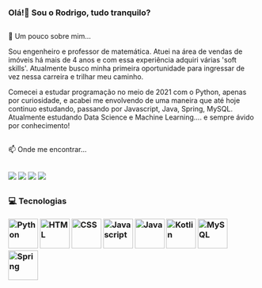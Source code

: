 ### Olá!👋 Sou o Rodrigo, tudo tranquilo?
<h2 dir="auto"></h2>


💬 Um pouco sobre mim...

Sou engenheiro e professor de matemática. Atuei na área de vendas de imóveis há mais de 4 anos e com essa experiência adquiri várias 'soft skills'. Atualmente busco minha primeira oportunidade para ingressar de vez nessa carreira e trilhar meu caminho.

Comecei a estudar programação no meio de 2021 com o Python, apenas por curiosidade, e acabei me envolvendo de uma maneira que até hoje continuo estudando, passando por Javascript, Java, Spring, MySQL. Atualmente estudando Data Science e Machine Learning.... e sempre ávido por conhecimento! 


<h2 dir="auto"></h2>


📫 Onde me encontrar...
<div dir="auto"> 
  <br>
  <a href="mailto:rodsro.dev@gmail.com"><img src="https://img.shields.io/badge/Gmail-D14836?style=for-the-badge&logo=gmail&logoColor=white" style="max-width: 100%;"></a>
  <a href="https://www.linkedin.com/in/rodrigo-oliveira-rods/"><img src="https://img.shields.io/badge/LinkedIn-0077B5?style=for-the-badge&logo=linkedin&logoColor=white" style="max-width: 100%;"></a> 
  <a href="https://instagram.com/rodsro"><img src="https://img.shields.io/badge/Instagram-E4405F?style=for-the-badge&logo=instagram&logoColor=white" style="max-width: 100%;"></a>
  <a href="https://twitter.com/rods_ro"><img src="https://img.shields.io/badge/Twitter-1DA1F2?style=for-the-badge&logo=twitter&logoColor=white" style="max-width: 100%;"></a>
</div>
<h2 dir="auto"></h2>

<h3>💻 Tecnologias
</br></br>
<div>
  <img src="https://cdn.jsdelivr.net/gh/devicons/devicon/icons/python/python-original-wordmark.svg" alt="Python" title="Python" width="60" height="60" style="max-width: 100%;">
  <img src="https://cdn.jsdelivr.net/gh/devicons/devicon/icons/html5/html5-original-wordmark.svg" alt="HTML" title="HTML" width="60" height="60" style="max-width: 100%;">
  <img src="https://cdn.jsdelivr.net/gh/devicons/devicon/icons/css3/css3-original-wordmark.svg" alt="CSS" title="CSS" width="60" height="60" style="max-width: 100%;">
  <img src="https://cdn.jsdelivr.net/gh/devicons/devicon/icons/javascript/javascript-original.svg" alt="Javascript" title="Javascript" width="60" height="60" style="max-width: 100%;">
  <img src="https://cdn.jsdelivr.net/gh/devicons/devicon/icons/java/java-original-wordmark.svg" alt="Java" title="Java" width="60" height="60" style="max-width: 100%;">
  <img src="https://cdn.jsdelivr.net/gh/devicons/devicon/icons/kotlin/kotlin-original-wordmark.svg" alt="Kotlin" title="Kotlin" width="60" height="60" style="max-width: 100%;">
  <img src="https://cdn.jsdelivr.net/gh/devicons/devicon/icons/mysql/mysql-original-wordmark.svg" alt="MySQL" title="MySQL" width="60" height="60" style="max-width: 100%;">
  <img src="https://cdn.jsdelivr.net/gh/devicons/devicon/icons/spring/spring-original-wordmark.svg" alt="Spring" title="Spring" width="60" height="60" style="max-width: 100%;">
  
  
        
</div>




</h3>
